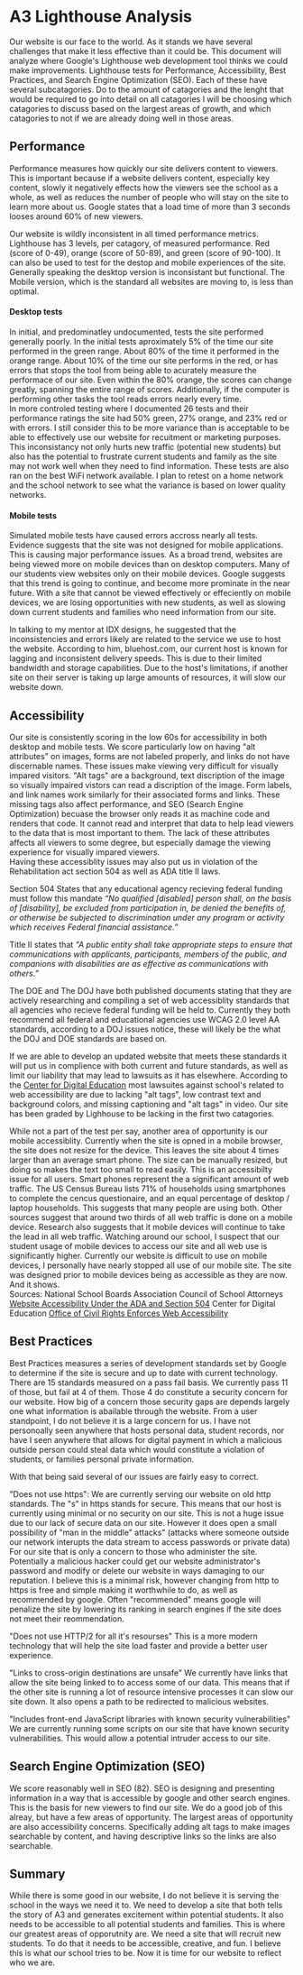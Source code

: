 # A3 Lighthouse Analysis
Our website is our face to the world.  As it stands we have several challenges that make it less effective than it could be. This document will analyze where Google's Lighthouse web development tool thinks we could make improvements. Lighthouse tests for Performance, Accessibility, Best Practices, and Search Engine Optimization (SEO).  Each of these have several subcatagories. Do to the amount of catagories and the lenght that would be required to go into detail on all catagories I will be choosing which catagories to discuss based on the largest areas of growth, and which catagories to not if we are already doing well in those areas. 
## Performance  
Performance measures how quickly our site delivers content to viewers.  This is important because if a website delivers content, especially key content, slowly it negatively effects how the viewers see the school as a whole, as well as reduces the number of people who will stay on the site to learn more about us. Google states that a load time of more than 3 seconds looses around 60% of new viewers.  

Our website is wildly inconsistent in all timed performance metrics.  Lighthouse has 3 levels, per catagory, of measured performance. Red (score of 0-49), orange (score of 50-89), and green (score of 90-100).  It can also be used to test for the destop and mobile experiences of the site. Generally speaking the desktop version is inconsistant but functional.  The Mobile version, which is the standard all websites are moving to, is less than optimal. 
#### Desktop tests
In initial, and predominatley undocumented, tests the site performed generally poorly. In the initial tests aproximately 5% of the time our site performed in the green range. About 80% of the time it performed in the orange range.  About 10% of the time our site performs in the red, or has errors that stops the tool from being able to acurately measure the performace of our site. Even within the 80% orange, the scores can change greatly, spanning the entire range of scores. Additionally, if the computer is performing other tasks the tool reads errors nearly every time.  
In more controled testing where I documented 26 tests and their performance ratings the site had 50% green, 27% orange, and 23% red or with errors.  I still consider this to be more variance than is acceptable to be able to effectively use our website for recuitment or marketing purposes.  This inconsistancy not only hurts new traffic (potential new students) but also has the potential to frustrate current students and family as the site may not work well when they need to find information. These tests are also ran on the best WiFi network available. I plan to retest on a home network and the school network to see what the variance is based on lower quality networks.  
#### Mobile tests
Simulated mobile tests have caused errors accross nearly all tests. Evidence suggests that the site was not designed for mobile applications.  This is causing major performance issues.  As a broad trend, websites are being viewed more on mobile devices than on desktop computers. Many of our students view websites only on their mobile devices. Google suggests that this trend is going to continue, and become more prominate in the near future. With a site that cannot be viewed effectively or effeciently on mobile devices, we are losing opportunities with new students, as well as slowing down current students and families who need information from our site.  

In talking to my mentor at IDX designs, he suggested that the inconsistencies and errors likely are related to the service we use to host the website.  According to him, bluehost.com, our current host is known for lagging and inconsistent delivery speeds.  This is due to their limited bandwidth and storage capabilities.  Due to the host's limitations, if another site on their server is taking up large amounts of resources, it will slow our website down.  
## Accessibility
Our site is consistently scoring in the low 60s for accessibility in both desktop and mobile tests.  We score particularly low on having "alt attributes" on images, forms are not labeled properly, and links do not have discernable names.  These issues make viewing very difficult for visually impared visitors.  "Alt tags" are a background, text discription of the image so visually impaired vistors can read a discription of the image. Form labels, and link names work similarly for their associated forms and links.  These missing tags also affect performance, and SEO (Search Engine Optimization) becuase the browser only reads it as machine code and renders that code.  It cannot read and interpret that data to help lead viewers to the data that is most important to them. The lack of these attributes affects all viewers to some degree, but especially damage the viewing experience for visually impared viewers.  
Having these accessiblity issues may also put us in violation of the Rehabilitation act section 504 as well as ADA title II laws. 

Section 504 States that any educational agency recieving federal funding must follow this mandate _“No qualified [disabled] person shall, on the basis of [disability], be excluded from participation in, be denied the benefits of, or otherwise be subjected to discrimination under any program or activity which receives Federal financial assistance.”_ 

Title II states that _"A public entity shall take appropriate steps to ensure that communications with applicants, participants, members of the public, and companions with disabilities are as effective as communications with others.”_

The DOE and The DOJ have both published documents stating that they are actively researching and compiling a set of web accessiblity standards that all agencies who recieve federal funding will be held to.  Currently they both recommend all federal and educational agencies use WCAG 2.0 level AA standards, according to a DOJ issues notice, these will likely be the what the DOJ and DOE standards are based on.  

If we are able to develop an updated website that meets these standards it will put us in complience with both current and future standards, as well as limit our liability that may lead to lawsuits as it has elsewhere. According to the [Center for Digital Education](https://www.govtech.com/education/Office-of-Civil-Rights-Enforces-Web-Accessibility.html) most lawsuites against school's related to web accessibility are due to lacking "alt tags", low contrast text and background colors, and missing captioning and "alt tags" in video.  Our site has been graded by Lighhouse to be lacking in the first two catagories.  

While not a part of the test per say, another area of opportunity is our mobile accessiblity.  Currently when the site is opned in a mobile browser, the site does not resize for the device.  This leaves the site about 4 times larger than an average smart phone. The size can be manually resized, but doing so makes the text too small to read easily.  This is an accessibilty issue for all users. Smart phones represent the a significant amount of web traffic.  The US Census Bureau lists 71% of households using smartphones to complete the cencus questionaire, and an equal percentage of desktop / laptop households.  This suggests that many people are using both.  Other sources suggest that around two thirds of all web traffic is done on a mobile device.  Research also suggests that it mobile devices will continue to take the lead in all web traffic.  Watching around our school, I suspect that our student usage of mobile devices to access our site and all web use is significantly higher. Currently our website is difficult to use on mobile devices, I personally have nearly stopped all use of our mobile site. The site was designed prior to mobile devices being as accessible as they are now.  And it shows.  
Sources:
National School Boards Association Council of School Attorneys [Website Accessibility Under the ADA and
Section 504](https://cdn-files.nsba.org/s3fs-public/16.%20Klimesh%20Website%20Accessibility%20Paper.pdf)
Center for Digital Education [Office of Civil Rights Enforces Web Accessibility](https://www.govtech.com/education/Office-of-Civil-Rights-Enforces-Web-Accessibility.html)

## Best Practices
Best Practices measures a series of development standards set by Google to determine if the site is secure and up to date with current technology.  There are 15 standards measured on a pass fail basis. We currently pass 11 of those, but fail at 4 of them. Those 4 do constitute a security concern for our website.  How big of a concern those security gaps are depends largely one what information is abailable through the website.  From a user standpoint, I do not believe it is a large concern for us.  I have not personoally seen anywhere that hosts personal data, student records, nor have I seen anywhere that allows for digital payment in which a malicious outside person could steal data which would constitute a violation of students, or families personal private information.  

With that being said several of our issues are fairly easy to correct. 

"Does not use https": We are currently serving our website on old http standards.  The "s" in https stands for secure.  This means that our host is currently using minimal or no security on our site.  This is not a huge issue due to our lack of secure data on our site.  However it does open a small possibility of "man in the middle" attacks" (attacks where someone outside our network interupts the data stream to access passwords or private data) For our site that is only a concern to those who administer the site.  Potentially a malicious hacker could get our website administrator's password and modify or delete our website in ways damaging to our reputation.  I believe this is a minimal risk, however changing from http to https is free and simple making it worthwhile to do, as well as recommended by google.  Often "recommended" means google will penalize the site by lowering its ranking in search engines if the site does not meet their reommendation. 

"Does not use HTTP/2 for all it's resourses" This is a more modern technology that will help the site load faster and provide a better user experience.  

"Links to cross-origin destinations are unsafe" We currently have links that allow the site being linked to to access some of our data.  This means that if the other site is running a lot of resource intensive processes it can slow our site down.  It also opens a path to be redirected to malicious websites. 

"Includes front-end JavaScript libraries with known security vulnerabilities" We are currently running some scripts on our site that have known security vulnerabilities.  This would allow a potential intruder access to our site. 

## Search Engine Optimization (SEO)
We score reasonably well in SEO (82).  SEO is designing and presenting information in a way that is accessible by google and other search engines.  This is the basis for new viewers to find our site. We do a good job of this alreay, but have a few areas of opportunity. The largest areas of opportunity are also accessibility concerns. Specifically adding alt tags to make images searchable by content, and having descriptive links so the links are also searchable. 

## Summary

While there is some good in our website, I do not believe it is serving the school in the ways we need it to. We need to develop a site that both tells the story of A3 and generates excitement within potential students.  It also needs to be accessible to all potential students and families.  This is where our greatest areas of opporutnity are. We need a site that will recruit new students.  To do that it needs to be accessible, creative, and fun.  I believe this is what our school tries to be.  Now it is time for our website to reflect who we are. 
